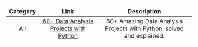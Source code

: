 |**Category**|**Link**|**Description**|
|:--:|:--:|:--:|
|All|[60+ Data Analysis Projects with Python](https://amankharwal.medium.com/data-analysis-projects-with-python-a262a6f9e68c)|60+ Amazing Data Analysis Projects with Python: solved and explained.|
